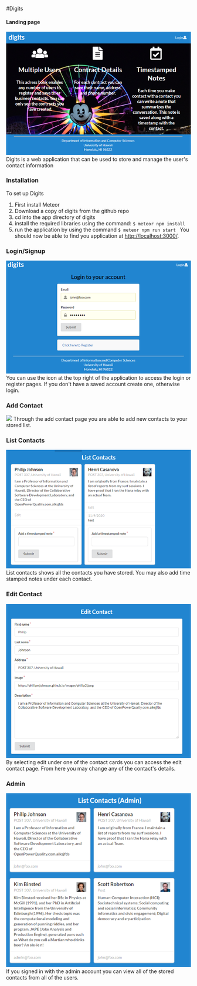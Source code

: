 #Digits
#### Landing page
<img src="doc/landing.png">
Digits is a web application that can be used to store and manage the user's contact information

### Installation
To set up Digits
1. First install Meteor
2. Download a copy of digits from the github repo
3. cd into the app directory of digits
4. install the required libraries using the command: ```$ meteor npm install ```
5. run the application by using the command ```$ meteor npm run start ``` You should now be able to find you application at [http://localhost:3000/](http://localhost:3000/).

### Login/Signup
<img src="doc/login.png">
You can use the icon at the top right of the application to access the login or register pages. If you don't have a saved account create one, otherwise login.

### Add Contact
<img src="doc/addContact.png.png">
Through the add contact page you are able to add new contacts to your stored list.

### List Contacts
<img src="doc/listContact.png">
List contacts shows all the contacts you have stored. You may also add time stamped notes under each contact.

### Edit Contact
<img src="doc/editContact.png">
By selecting edit under one of the contact cards you can access the edit contact page. From here you may change any of the contact's details.

### Admin
<img src="doc/admin.png">
If you signed in with the admin account you can view all of the stored contacts from all of the users.
